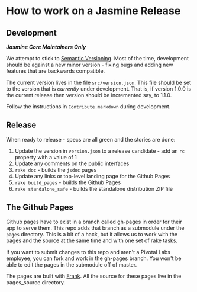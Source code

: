 # How to work on a Jasmine Release

## Development
___Jasmine Core Maintainers Only___

We attempt to stick to [Semantic Versioning](). Most of the time, development should be against a new minor version - fixing bugs and adding new features that are backwards compatible.

The current version lives in the file `src/version.json`. This file should be set to the version that is _currently_ under development. That is, if version 1.0.0 is the current release then version should be incremented say, to 1.1.0.

Follow the instructions in `Contribute.markdown` during development.

## Release

When ready to release - specs are all green and the stories are done:

1. Update the version in `version.json` to a release candidate - add an `rc` property with a value of 1
1. Update any comments on the public interfaces 
1. `rake doc` - builds the `jsdoc` pages
1. Update any links or top-level landing page for the Github Pages
1. `rake build_pages` - builds the Github Pages
1. `rake standalone_safe` - builds the standalone distribution ZIP file


## The Github Pages

Github pages have to exist in a branch called gh-pages in order for their app to serve them. This repo adds that branch as a submodule under the `pages` directory. This is a bit of a hack, but it allows us to work with the pages and the source at the same time and with one set of rake tasks.

If you want to submit changes to this repo and aren't a Pivotal Labs employee, you can fork and work in the gh-pages branch. You won't be able to edit the pages in the submodule off of master.

The pages are built with [Frank](https://github.com/blahed/frank). All the source for these pages live in the pages_source directory.
